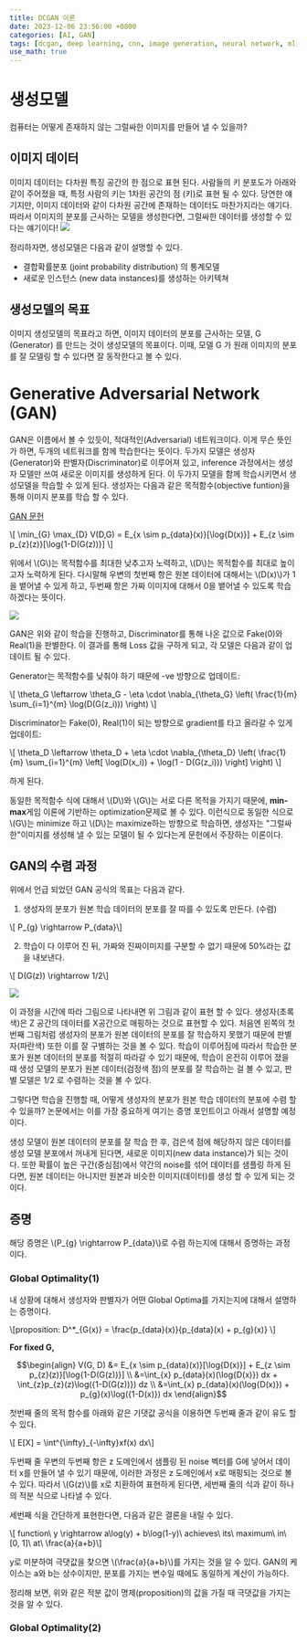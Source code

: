 ```yaml
---
title: DCGAN 이론
date: 2023-12-06 23:56:00 +0800
categories: [AI, GAN]
tags: [dcgan, deep learning, cnn, image generation, neural network, ml, ai, gan, image synthesis, computer vision, dnn, image processing, python, pytorch]
use_math: true
---
```

# 생성모델
컴퓨터는 어떻게 존재하지 않는 그럴싸한 이미지를 만들어 낼 수 있을까?

## 이미지 데이터
이미지 데이터는 다차원 특징 공간의 한 점으로 표현 된다. 사람들의 키 분포도가 아래와 같이 주어졌을 때, 특정 사람의 키는 1차원 공간의 점 (키)로 표현 될 수 있다. 당연한 얘기지만, 이미지 데이터와 같이 다차원 공간에 존재하는 데이터도 마찬가지라는 얘기다. 따라서 이미지의 분포를 근사하는 모델을 생성한다면, 그럴싸한 데이터를 생성할 수 있다는 얘기이다!
<img src="{{page.img_pth}}height_distribution.png">

정리하자면, 생성모델은 다음과 같이 설명할 수 있다.
- 결합확률분포 (joint probability distribution) 의 통계모델
- 새로운 인스턴스 (new data instances)를 생성하는 아키텍쳐

## 생성모델의 목표


이미지 생성모델의 목표라고 하면, 이미지 데이터의 분포를 근사하는 모델, G (Generator) 를 만드는 것이 생성모델의 목표이다. 이때, 모델 G 가 원래 이미지의 분포를 잘 모델링 할 수 있다면 잘 동작한다고 볼 수 있다.

# Generative Adversarial Network (GAN)
GAN은 이름에서 볼 수 있듯이, 적대적인(Adversarial) 네트워크이다. 이게 무슨 뜻인가 하면, 두개의 네트워크를 함께 학습한다는 뜻이다. 두가지 모델은 생성자(Generator)와 판별자(Discriminator)로 이루어져 있고, inference 과정에서는 생성자 모델만 쓰여 새로운 이미지를 생성하게 된다. 이 두가지 모델을 함께 학습시키면서 생성모델을 학습할 수 있게 된다. 생성자는 다음과 같은 목적함수(objective funtion)을 통해 이미지 분포를 학습 할 수 있다.

[GAN 문헌](https://arxiv.org/abs/1406.2661)

\\[ 
\min_{G} \max_{D} V(D,G) = E_{x \sim p_{data}(x)}[\log{D(x)}] + E_{z \sim p_{z}(z)}[\log{1-D(G(z))}]
\\]

위에서 \\(G\\)는 목적함수를 최대한 낮추고자 노력하고, \\(D\\)는 목적함수를 최대로 높이고자 노력하게 된다. 다시말해 우변의 첫번째 항은 원본 데이터에 대해서는 \\(D(x)\\)가 1을 뱉어낼 수 있게 하고, 두번째 항은 가짜 이미지에 대해서 0을 뱉어낼 수 있도록 학습하겠다는 뜻이다.

<img src="{{page.img_pth}}GAN_structure.png">

GAN은 위와 같이 학습을 진행하고, Discriminator를 통해 나온 값으로 Fake(0)와 Real(1)을 판별한다. 이 결과를 통해 Loss 값을 구하게 되고, 각 모델은 다음과 같이 업데이트 될 수 있다.

Generator는 목적함수를 낮춰야 하기 때문에 -ve 방향으로 업데이트:

\\[
\theta_G \leftarrow \theta_G - \eta \cdot \nabla_{\theta_G} \left( \frac{1}{m} \sum_{i=1}^{m} \log(D(G(z_i))) \right)
\\]

Discriminator는 Fake(0), Real(1)이 되는 방향으로 gradient를 타고 올라갈 수 있게 업데이트:

\\[
\theta_D \leftarrow \theta_D + \eta \cdot \nabla_{\theta_D} \left( \frac{1}{m} \sum_{i=1}^{m} \left[ \log(D(x_i)) + \log(1 - D(G(z_i))) \right] \right)
\\]

하게 된다.

동일한 목적함수 식에 대해서 \\(D\\)와 \\(G\\)는 서로 다른 목적을 가지기 때문에, **min-max**게임 이론에 기반하는 optimization문제로 볼 수 있다. 이런식으로 동일한 식으로 \\(G\\)는 minimize 하고 \\(D\\)는 maximize하는 방향으로 학습하면, 생성자는 "그럴싸한"이미지를 생성해 낼 수 있는 모델이 될 수 있다는게 문헌에서 주장하는 이론이다.

## GAN의 수렴 과정
위에서 언급 되었던 GAN 공식의 목표는 다음과 같다.
1. 생성자의 분포가 원본 학습 데이터의 분포를 잘 따를 수 있도록 만든다. (수렴)

\\[ P_{g} \rightarrow P_{data}\\]

2. 학습이 다 이루어 진 뒤, 가짜와 진짜이미지를 구분할 수 없기 때문에 50%라는 값을 내보낸다.

\\[ D(G(z)) \rightarrow 1/2\\]

<img src="{{page.img_pth}}GAN_schematic.png">

이 과정을 시간에 따라 그림으로 나타내면 위 그림과 같이 표현 할 수 있다. 생성자(초록색)은 Z 공간의 데이터를 X공간으로 매핑하는 것으로 표현할 수 있다. 처음엔 왼쪽의 첫번째 그림처럼 생성자의 분포가 원본 데이터의 분포를 잘 학습하지 못했기 때문에 판별자(파란색) 또한 이를 잘 구별하는 것을 볼 수 있다. 학습이 이루어짐에 따라서 학습한 분포가 원본 데이터의 분포를 적절히 따라갈 수 있기 때문에, 학습이 온전히 이루어 졌을 때 생성 모델의 분포가 원본 데이터(검정색 점)의 분포를 잘 학습하는 걸 볼 수 있고, 판별 모델은 1/2 로 수렴하는 것을 볼 수 있다.

그렇다면 학습을 진행할 때, 어떻게 생성자의 분포가 원본 학습 데이터의 분포에 수렴 할 수 있을까? 논문에서는 이를 가장 중요하게 여기는 증명 포인트이고 아래서 설명할 예정이다.

생성 모델이 원본 데이터의 분포를 잘 학습 한 후, 검은색 점에 해당하지 않은 데이터를 생성 모델 분포에서 꺼내게 된다면, 새로운 이미지(new data instance)가 되는 것이다. 또한 확률이 높은 구간(중심점)에서 약간의 noise를 섞어 데이터를 샘플링 하게 된다면, 원본 데이터는 아니지만 원본과 비슷한 이미지(데이터)를 생성 할 수 있게 되는 것이다.

## 증명
해당 증명은 \\(P_{g} \rightarrow P_{data}\\)로 수렴 하는지에 대해서 증명하는 과정이다.
### Global Optimality(1)
내 상황에 대해서 생성자와 판별자가 어떤 Global Optima를 가지는지에 대해서 설명하는 증명이다.

\\[proposition: D^*_{G(x)} = \frac{p\_{data}(x)}{p\_{data}(x) + p\_{g}(x)} \\]

**For fixed G,**

$$\begin{align}
V(G, D) &= E_{x \sim p_{data}(x)}[\log{D(x)}] + E_{z \sim p_{z}(z)}[\log{1-D(G(z))}] \\
&=\int_{x} p_{data}(x)(\log{D(x)}) dx + \int_{z}p_{z}(z)\log({1-D(G(z))}) dz \\
&=\int_{x} p_{data}(x)(\log{D(x)}) + p_{g}(x)\log({1-D(x)}) dx
\end{align}$$

첫번째 줄의 목적 함수를 아래와 같은 기댓값 공식을 이용하면 두번째 줄과 같이 유도 할 수 있다.

\\[ E[X] = \int^{\infty}_{-\infty}xf(x) dx\\]

두번째 줄 우변의 두번째 항은 z 도메인에서 샘플링 된 noise 벡터를 G에 넣어서 데이터 x를 만들어 낼 수 있기 때문에, 이러한 과정은 z 도메인에서 x로 매핑되는 것으로 볼 수 있다. 따라서 \\(G(z)\\)를 x로 치환하여 표현하게 된다면, 세번째 줄의 식과 같이 하나의 적분 식으로 나타낼 수 있다.

세번째 식을 간단하게 표현한다면, 다음과 같은 결론을 내릴 수 있다.

\\[ function\ y \rightarrow a\log(y) + b\log(1-y)\ achieves\ its\ maximum\ in\ [0, 1]\ at\ \frac{a}{a+b}\\]

y로 미분하여 극댓값을 찾으면 \\(\frac{a}{a+b}\\)를 가지는 것을 알 수 있다. GAN의 케이스는 a와 b는 상수이지만, 분포를 가지는 변수일 때에도 동일하게 계산이 가능하다.

정리해 보면, 위와 같은 적분 값이 명제(proposition)의 값을 가질 때 극댓값을 가지는 것을 알 수 있다. 

### Global Optimality(2)